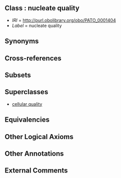 
## Class : nucleate quality

 * *IRI* = http://purl.obolibrary.org/obo/PATO_0001404
 * *Label* = nucleate quality

## Synonyms


## Cross-references


## Subsets


## Superclasses

 * [cellular quality](../../PATO/96/PATO_0001396.md)

## Equivalencies


## Other Logical Axioms


## Other Annotations


## External Comments

